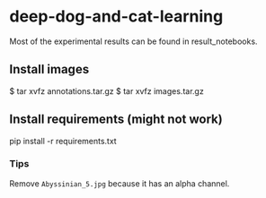 # deep-dog-and-cat-learning
Most of the experimental results can be found in result_notebooks. 

## Install images
 $ tar xvfz annotations.tar.gz 
 $ tar xvfz images.tar.gz

## Install requirements (might not work)
pip install -r requirements.txt


### Tips
Remove `Abyssinian_5.jpg` because it has an alpha channel. 